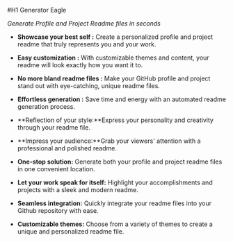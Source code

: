 
#H1 Generator Eagle

*Generate Profile and Project Readme files in seconds*

- **Showcase your best self :** Create a personalized profile and project readme that truly represents you and your work.

- **Easy customization :** With customizable themes and content, your readme will look exactly how you want it to.

- **No more bland readme files :** Make your GitHub profile and project stand out with eye-catching, unique readme files.

- **Effortless generation :** Save time and energy with an automated readme generation process.

- **Reflection of your style:**Express your personality and creativity through your readme file.

- **Impress your audience:**Grab your viewers' attention with a professional and polished readme.

- **One-stop solution:** Generate both your profile and project readme files in one convenient location.

- **Let your work speak for itself:** Highlight your accomplishments and projects with a sleek and modern readme.

- **Seamless integration:** Quickly integrate your readme files into your Github repository with ease.

- **Customizable themes:** Choose from a variety of themes to create a unique and personalized readme file.

